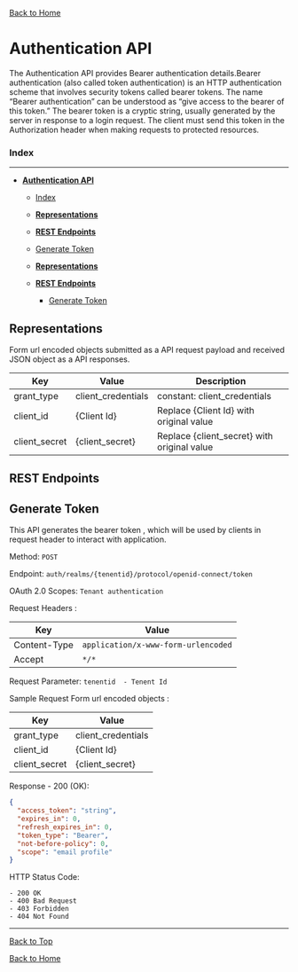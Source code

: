 
[Back to Home](index.md#welcome-to-the-wishlist)


# **Authentication API**
The Authentication API provides Bearer authentication details.Bearer authentication (also called token authentication) is an HTTP authentication scheme that involves security tokens called bearer tokens. The name “Bearer authentication” can be understood as “give access to the bearer of this token.” The bearer token is a cryptic string, usually generated by the server in response to a login request. The client must send this token in the Authorization header when making requests to protected resources. 

### Index

***
- [**Authentication API**](#authentication-api)
    - [Index](#index)
  - [**Representations**](#representations)
  - [**REST Endpoints**](#rest-endpoints)
  - [Generate Token](#generate-token)
    
  - [**Representations**](#representations)
  - [**REST Endpoints**](#rest-endpoints)
	- [Generate Token](#generate-token)

## **Representations**

Form url encoded objects submitted as a API request payload and received JSON object as a API responses.


| Key           | Value              | Description                                    				  |
|---------------|--------------------|----------------------------------------------------------------|
| grant_type    | client_credentials | constant: client_credentials                                   |
| client_id     | {Client Id}        | Replace {Client Id} with original value                        |
| client_secret | {client_secret}    | Replace {client_secret} with original value                    |

## **REST Endpoints**


## Generate Token

This API generates the bearer token , which will be used by clients in request header to interact with application.

Method: ``` POST ``` 

Endpoint: ```​​auth/realms/{tenentid}/protocol/openid-connect/token```

OAuth 2.0 Scopes: `Tenant authentication`

Request Headers :

| Key           | Value            						|
|---------------|---------------------------------------|
| Content-Type  | `application/x-www-form-urlencoded` 	|
| Accept		| `*/*`			   						| 

Request Parameter: `tenentid  - Tenent Id`

Sample Request Form url encoded objects :

| Key           | Value              |
|---------------|--------------------|
| grant_type    | client_credentials |
| client_id     | {Client Id}        |
| client_secret | {client_secret}    |

Response - 200 (OK):

```json
{
  "access_token": "string",
  "expires_in": 0,
  "refresh_expires_in": 0,
  "token_type": "Bearer",
  "not-before-policy": 0,
  "scope": "email profile"
}
```

HTTP Status Code: 
``` 
- 200 OK
- 400 Bad Request
- 403 Forbidden 
- 404 Not Found
```
  
***
[Back to Top](#authentication-api)  

[Back to Home](index.md#welcome-to-the-wishlist)


 
